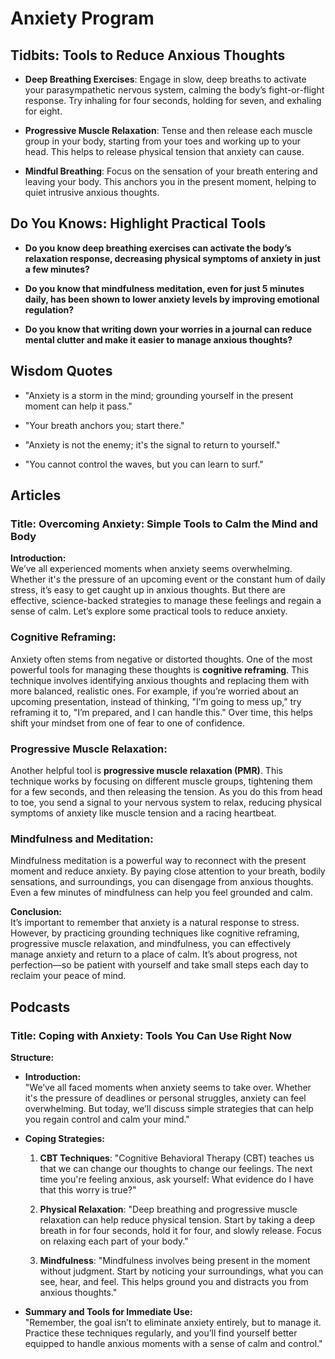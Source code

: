# Anxiety Program

## **Tidbits: Tools to Reduce Anxious Thoughts**
- **Deep Breathing Exercises**: Engage in slow, deep breaths to activate your parasympathetic nervous system, calming the body’s fight-or-flight response. Try inhaling for four seconds, holding for seven, and exhaling for eight.
  
- **Progressive Muscle Relaxation**: Tense and then release each muscle group in your body, starting from your toes and working up to your head. This helps to release physical tension that anxiety can cause.
  
- **Mindful Breathing**: Focus on the sensation of your breath entering and leaving your body. This anchors you in the present moment, helping to quiet intrusive anxious thoughts.

## **Do You Knows: Highlight Practical Tools**
- **Do you know deep breathing exercises can activate the body’s relaxation response, decreasing physical symptoms of anxiety in just a few minutes?**
  
- **Do you know that mindfulness meditation, even for just 5 minutes daily, has been shown to lower anxiety levels by improving emotional regulation?**
  
- **Do you know that writing down your worries in a journal can reduce mental clutter and make it easier to manage anxious thoughts?**

## **Wisdom Quotes**
- "Anxiety is a storm in the mind; grounding yourself in the present moment can help it pass."
  
- "Your breath anchors you; start there."
  
- "Anxiety is not the enemy; it's the signal to return to yourself."
  
- "You cannot control the waves, but you can learn to surf."

## **Articles**

### **Title**: Overcoming Anxiety: Simple Tools to Calm the Mind and Body

**Introduction:**  
We’ve all experienced moments when anxiety seems overwhelming. Whether it's the pressure of an upcoming event or the constant hum of daily stress, it’s easy to get caught up in anxious thoughts. But there are effective, science-backed strategies to manage these feelings and regain a sense of calm. Let’s explore some practical tools to reduce anxiety.

### **Cognitive Reframing:**  
Anxiety often stems from negative or distorted thoughts. One of the most powerful tools for managing these thoughts is **cognitive reframing**. This technique involves identifying anxious thoughts and replacing them with more balanced, realistic ones. For example, if you’re worried about an upcoming presentation, instead of thinking, "I’m going to mess up," try reframing it to, "I’m prepared, and I can handle this." Over time, this helps shift your mindset from one of fear to one of confidence.

### **Progressive Muscle Relaxation:**  
Another helpful tool is **progressive muscle relaxation (PMR)**. This technique works by focusing on different muscle groups, tightening them for a few seconds, and then releasing the tension. As you do this from head to toe, you send a signal to your nervous system to relax, reducing physical symptoms of anxiety like muscle tension and a racing heartbeat.

### **Mindfulness and Meditation:**  
Mindfulness meditation is a powerful way to reconnect with the present moment and reduce anxiety. By paying close attention to your breath, bodily sensations, and surroundings, you can disengage from anxious thoughts. Even a few minutes of mindfulness can help you feel grounded and calm.

**Conclusion:**  
It’s important to remember that anxiety is a natural response to stress. However, by practicing grounding techniques like cognitive reframing, progressive muscle relaxation, and mindfulness, you can effectively manage anxiety and return to a place of calm. It’s about progress, not perfection—so be patient with yourself and take small steps each day to reclaim your peace of mind.

## **Podcasts**

### **Title**: Coping with Anxiety: Tools You Can Use Right Now

**Structure:**
- **Introduction:**  
  "We’ve all faced moments when anxiety seems to take over. Whether it's the pressure of deadlines or personal struggles, anxiety can feel overwhelming. But today, we’ll discuss simple strategies that can help you regain control and calm your mind."
  
- **Coping Strategies:**  
  1. **CBT Techniques**: "Cognitive Behavioral Therapy (CBT) teaches us that we can change our thoughts to change our feelings. The next time you're feeling anxious, ask yourself: What evidence do I have that this worry is true?"
  
  2. **Physical Relaxation**: "Deep breathing and progressive muscle relaxation can help reduce physical tension. Start by taking a deep breath in for four seconds, hold it for four, and slowly release. Focus on relaxing each part of your body."
  
  3. **Mindfulness**: "Mindfulness involves being present in the moment without judgment. Start by noticing your surroundings, what you can see, hear, and feel. This helps ground you and distracts you from anxious thoughts."
  
- **Summary and Tools for Immediate Use:**  
  "Remember, the goal isn’t to eliminate anxiety entirely, but to manage it. Practice these techniques regularly, and you’ll find yourself better equipped to handle anxious moments with a sense of calm and control."
